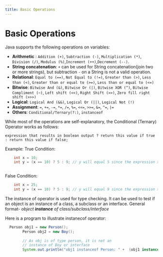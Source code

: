 ```yaml
---
title: Basic Operations
---
```

# Basic Operations

Java supports the following operations on variables:

*   __Arithmetic__ : `Addition (+)`, `Subtraction (-)`, `Multiplication (*)`, `Division (/)`, `Modulus (%)`,`Increment (++)`,`Decrement (--)`.
*   __String concatenation__: `+` can be used for String concatenation(join two or more strings), but subtraction `-` on a String is not a valid operation.
*   __Relational__: `Equal to (==)`, `Not Equal to (!=)`, `Greater than (>)`, `Less than (<)`, `Greater than or equal to (>=)`, `Less than or equal to (<=)`
*   __Bitwise__: `Bitwise And (&)`, `Bitwise Or (|)`, `Bitwise XOR (^)`, `Bitwise Compliment (~)`, `Left shift (<<)`, `Right Shift (>>)`, `Zero fill right shift (>>>)`
*   __Logical__: `Logical And (&&)`, `Logical Or (||)`, `Logical Not (!)`
*   __Assignment__: `=`, `+=`, `-=`, `*=`, `/=`, `%=`, `<<=`, `>>=`, `&=`, `^=`, `|=`
*   __Others__: `Conditional/Ternary(?:)`, `instanceof`

While most of the operations are self-explanatory, the Conditional (Ternary) Operator works as follows:

`expression that results in boolean output ? return this value if true : return this value if false;`

Example:
True Condition:

```java
    int x = 10;
    int y = (x == 10) ? 5 : 9; // y will equal 5 since the expression x == 10 evaluates to true
    
```

False Condition:

```java
    int x = 25;
    int y = (x == 10) ? 5 : 9; // y will equal 9 since the expression x == 10 evaluates to false
```

The instance of operator is used for type checking. It can be used to test if an object is an instance of a class, a subclass or an interface. General format-
*object **instance** of class/subclass/interface*

Here is a program to illustrate instanecof operator:
```Java
  Person obj1 = new Person();
        Person obj2 = new Boy();
 
        // As obj is of type person, it is not an
        // instance of Boy or interface
        System.out.println("obj1 instanceof Person: " +  (obj1 instanceof Person)); /*it returns true since obj1 is an instance of person */
                           
       
 ```
 

